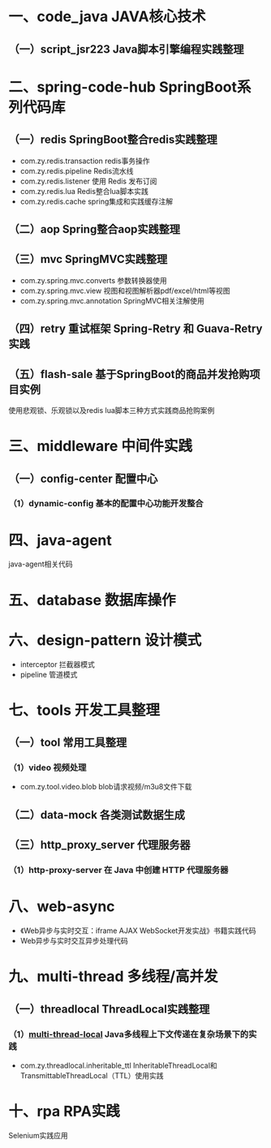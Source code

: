 # 一、code_java JAVA核心技术

## （一）script_jsr223 Java脚本引擎编程实践整理

# 二、spring-code-hub  SpringBoot系列代码库

## （一）redis SpringBoot整合redis实践整理

- com.zy.redis.transaction redis事务操作
- com.zy.redis.pipeline Redis流水线
- com.zy.redis.listener 使用 Redis 发布订阅
- com.zy.redis.lua Redis整合lua脚本实践
- com.zy.redis.cache spring集成和实践缓存注解

## （二）aop Spring整合aop实践整理

## （三）mvc SpringMVC实践整理

- com.zy.spring.mvc.converts 参数转换器使用
- com.zy.spring.mvc.view 视图和视图解析器pdf/excel/html等视图
- com.zy.spring.mvc.annotation SpringMVC相关注解使用

## （四）retry 重试框架 Spring-Retry 和 Guava-Retry实践



## （五）flash-sale 基于SpringBoot的商品并发抢购项目实例

使用悲观锁、乐观锁以及redis lua脚本三种方式实践商品抢购案例

# 三、middleware  中间件实践

## （一）config-center 配置中心

### （1）dynamic-config 基本的配置中心功能开发整合

# 四、java-agent

java-agent相关代码

# 五、database 数据库操作

# 六、design-pattern 设计模式

- interceptor 拦截器模式
- pipeline 管道模式

# 七、tools 开发工具整理

## （一）tool 常用工具整理

### （1）video 视频处理

- com.zy.tool.video.blob blob请求视频/m3u8文件下载

## （二）data-mock 各类测试数据生成

## （三）http_proxy_server 代理服务器

### （1）http-proxy-server 在 Java 中创建 HTTP 代理服务器

# 八、web-async

- 《Web异步与实时交互：iframe AJAX WebSocket开发实战》书籍实践代码
- Web异步与实时交互异步处理代码

# 九、multi-thread 多线程/高并发

## （一）threadlocal ThreadLocal实践整理

### （1）[multi-thread-local](multi-thread/threadlocal) Java多线程上下文传递在复杂场景下的实践
- com.zy.threadlocal.inheritable_ttl  InheritableThreadLocal和TransmittableThreadLocal（TTL）使用实践


# 十、rpa RPA实践

Selenium实践应用



